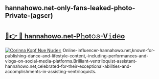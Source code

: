 ## hannahowo.net-only-fans​-leaked-photo​-Private-(agscr)


# <h2><a href="https://mediaupload.pro?title=hannahowo.net&ref=git">🔗👉 🔴 hannahowo.net-P𝚑ot𝚘𝚜-V𝚒d𝚎o</a></h2>

[![Corinna Kopf Nue Nu𝚍e𝚜](https://i.imgur.com/0qMVB7G.gif)](https://mediaupload.pro?title=hannahowo.net&ref=git)
Online-influencer-hannahowo.net,known-for-publishing-dance-and-lifestyle-content,-including-performances-and-vlogs-on-social-media-platforms.Brilliant-ventriloquist-assistant-hannahowo.net,celebrated-for-their-exceptional-abilities-and-accomplishments-in-assisting-ventriloquists.  